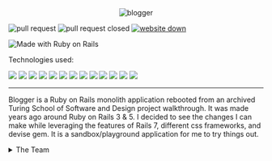<div align="center">
    <img src="" alt="blogger">
</div>

![pull request](https://img.shields.io/github/issues-pr/blogger)
![pull request closed](https://img.shields.io/github/issues-pr-closed/blogger)
[![website down](https://img.shields.io/website-up-down-green-red/http/monip.org.svg)](https://thawing-citadel-30877-e399d2943313.herokuapp.com/users/sign_in)

![Made with Ruby on Rails](https://img.shields.io/badge/Made%20with-Ruby%20on%20Rails-%23990000?style=for-the-badge&logo=ruby-on-rails&logoColor=white)


Technologies used:<br>
<div>
  <img src="https://img.shields.io/badge/Ruby-CC342D?style=for-the-badge&logo=ruby&logoColor=white"/>
  <img src="https://img.shields.io/badge/Tailwind_CSS-38B2AC?style=for-the-badge&logo=tailwind-css&logoColor=white"/>
  <img src="https://img.shields.io/badge/git-%23F05033.svg?style=for-the-badge&logo=git&logoColor=white" />
  <img src="https://img.shields.io/badge/github-%23121011.svg?style=for-the-badge&logo=github&logoColor=white"/>
  <img src="https://img.shields.io/badge/PostgreSQL-316192?style=for-the-badge&logo=postgresql&logoColor=white"/>
  <img src="https://img.shields.io/badge/Heroku-430098?style=for-the-badge&logo=heroku&logoColor=white"/>
  <img src="https://img.shields.io/badge/circleci-343434?style=for-the-badge&logo=circleci&logoColor=white"/>
  <img src="https://img.shields.io/badge/CSS-239120?&style=for-the-badge&logo=css3&logoColor=white" />
  <img src="https://img.shields.io/badge/HTML-239120?style=for-the-badge&logo=html5&logoColor=white" />
  <img src="https://img.shields.io/badge/Slack-4A154B?style=for-the-badge&logo=slack&logoColor=white" />
  <img src="https://img.shields.io/badge/Bootstrap-563D7C?style=for-the-badge&logo=bootstrap&logoColor=white" />
  <img src="https://img.shields.io/badge/Visual_Studio_Code-0078D4?style=for-the-badge&logo=visual%20studio%20code&logoColor=white" />
  <img src="https://img.shields.io/badge/JavaScript-323330?style=for-the-badge&logo=javascript&logoColor=F7DF1E" />
</div>

---

</div>

<p>Blogger is a Ruby on Rails monolith application rebooted from an archived Turing School of Software and Design project walkthrough. It was made years ago around Ruby on Rails 3 & 5.  I decided to see the changes I can make while leveraging the features of Rails 7, different css frameworks, and devise gem. It is a sandbox/playground application for me to try things out. 
</p>

<details>
<summary>The Team</summary>

### 

- Gabe Torres [![GitHub](https://img.shields.io/badge/-GitHub-grey?style=flat&logo=github&logoColor=white)](https://github.com/Gabe-Torres) [![LinkedIn](https://img.shields.io/badge/-blue?style=flat&logo=Linkedin&logoColor=white)](https://www.linkedin.com/in/gabe-torres-74a515269/)<br><br>



--- 

## Summary 
- [Important Links](#important-links)
- [Getting Started](#getting-started)
- [Routes](#routes)
- [Test Suite](#test-suite)
- [Reflection](#reflection)


## Important Links
- [Back-End production site](https://thawing-citadel-30877-e399d2943313.herokuapp.com/users/sign_in)


## Getting Started
<details>
<summary>Database Information</summary>

**Schema**

```ruby
ActiveRecord::Schema[7.0].define(version: 2024_03_29_041220) do
  # These are extensions that must be enabled in order to support this database
  enable_extension "plpgsql"

  create_table "active_storage_attachments", force: :cascade do |t|
    t.string "name", null: false
    t.string "record_type", null: false
    t.bigint "record_id", null: false
    t.bigint "blob_id", null: false
    t.datetime "created_at", null: false
    t.index ["blob_id"], name: "index_active_storage_attachments_on_blob_id"
    t.index ["record_type", "record_id", "name", "blob_id"], name: "index_active_storage_attachments_uniqueness", unique: true
  end

  create_table "active_storage_blobs", force: :cascade do |t|
    t.string "key", null: false
    t.string "filename", null: false
    t.string "content_type"
    t.text "metadata"
    t.string "service_name", null: false
    t.bigint "byte_size", null: false
    t.string "checksum"
    t.datetime "created_at", null: false
    t.index ["key"], name: "index_active_storage_blobs_on_key", unique: true
  end

  create_table "active_storage_variant_records", force: :cascade do |t|
    t.bigint "blob_id", null: false
    t.string "variation_digest", null: false
    t.index ["blob_id", "variation_digest"], name: "index_active_storage_variant_records_uniqueness", unique: true
  end

  create_table "articles", force: :cascade do |t|
    t.string "title"
    t.text "body"
    t.datetime "created_at", null: false
    t.datetime "updated_at", null: false
    t.bigint "user_id", null: false
    t.index ["user_id"], name: "index_articles_on_user_id"
  end

  create_table "comments", force: :cascade do |t|
    t.string "author_name"
    t.text "body"
    t.bigint "article_id", null: false
    t.datetime "created_at", null: false
    t.datetime "updated_at", null: false
    t.index ["article_id"], name: "index_comments_on_article_id"
  end

  create_table "taggings", force: :cascade do |t|
    t.bigint "tag_id", null: false
    t.bigint "article_id", null: false
    t.datetime "created_at", null: false
    t.datetime "updated_at", null: false
    t.index ["article_id"], name: "index_taggings_on_article_id"
    t.index ["tag_id"], name: "index_taggings_on_tag_id"
  end

  create_table "tags", force: :cascade do |t|
    t.string "name"
    t.datetime "created_at", null: false
    t.datetime "updated_at", null: false
  end

  create_table "users", force: :cascade do |t|
    t.string "email", default: "", null: false
    t.string "encrypted_password", default: "", null: false
    t.string "reset_password_token"
    t.datetime "reset_password_sent_at"
    t.datetime "remember_created_at"
    t.datetime "created_at", null: false
    t.datetime "updated_at", null: false
    t.index ["email"], name: "index_users_on_email", unique: true
    t.index ["reset_password_token"], name: "index_users_on_reset_password_token", unique: true
  end

  add_foreign_key "active_storage_attachments", "active_storage_blobs", column: "blob_id"
  add_foreign_key "active_storage_variant_records", "active_storage_blobs", column: "blob_id"
  add_foreign_key "articles", "users"
  add_foreign_key "comments", "articles"
  add_foreign_key "taggings", "articles"
  add_foreign_key "taggings", "tags"
end

```

**Gems**
```ruby
gem "rails", "~> 7.0.8"
gem "sprockets-rails"
gem "pg", "~> 1.1"
gem "puma", "~> 5.0"
gem "importmap-rails"
gem "turbo-rails"
gem "tailwindcss-rails"
gem "stimulus-rails" 
gem "jbuilder"
gem 'hotwire-rails'
gem "bcrypt", "~> 3.1.7"
gem "tzinfo-data", platforms: %i[ mingw mswin x64_mingw jruby ]
gem "bootsnap", require: false

group :development, :test do
  gem "debug", platforms: %i[ mri mingw x64_mingw ]
  gem 'rspec-rails'
  gem 'capybara'
  gem 'launchy'
  gem 'shoulda-matchers'
  gem 'pry'
  gem 'active_designer'
  gem 'factory_bot'
  gem 'simplecov', require: false, group: :test
end

group :development do
  gem "web-console"
end

gem "devise", "~> 4.9"
```

**Installing**
 - Fork and clone this repo
  - Run `bundle install`
  - Run `rails db:{create,migrate,seed}`
  - Run `rails s` to start the server
  - Open your browser and navigate to `localhost:3000`
</details>

## Routes

| Action | Route |
| ----------- | ----------- |
|  | '/' |
|  | '/' |
|  | '/' |
|  | '/' |
|  | '/' |
|  | '/' |
|  | '/' |
|  | '/' |
|  | '/' |


## Test Suite
 - run `bundle exec rspec` to run the test suite

<details>
<summary>Happy Path</summary>
    
```ruby
```

</details>

<details>
<summary>Sad Path</summary>

```ruby
```

</details>

